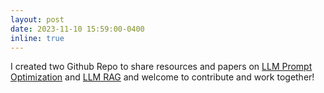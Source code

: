```yaml
---
layout: post
date: 2023-11-10 15:59:00-0400
inline: true
---
```


I created two Github Repo to share resources and papers on [LLM Prompt Optimization](https://github.com/jxzhangjhu/Awesome-LLM-Prompt-Optimization) and [LLM RAG](https://github.com/jxzhangjhu/Awesome-LLM-RAG) and welcome to contribute and work together! 